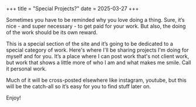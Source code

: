 +++
title = "Special Projects?"
date = 2025-03-27
+++


Sometimes you have to be reminded why you love doing a thing.  Sure, it’s nice - and super necessary - to get paid for your work.  But also, the doing of the work should be its own reward.  

This is a special section of the site and it’s going to be dedicated to a special category of work. Here's where I'll be sharing projects I'm doing for myself and for you.  It’s a place where I can post work that's not client work, but work that shows a little more of who I am and what makes me smile.  Call it personal work.  

Much of it will be cross-posted elsewhere like instagram, youtube, but this will be the catch-all so it’s easy for you to find stuff later on.  

Enjoy!